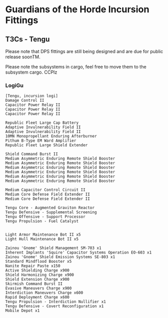 # Guardians of the Horde Incursion Fittings

## T3Cs - Tengu

Please note that DPS fittings are still being designed and are due for public release soonTM.

Please note the subsystems in cargo, feel free to move them to the subsystem cargo. CCPlz

### LogiGu

```
[Tengu, incursion logi]
Damage Control II
Capacitor Power Relay II
Capacitor Power Relay II
Capacitor Power Relay II

Republic Fleet Large Cap Battery
Adaptive Invulnerability Field II
Adaptive Invulnerability Field II
10MN Monopropellant Enduring Afterburner
Pithum B-Type EM Ward Amplifier
Republic Fleet Large Shield Extender

Shield Command Burst II
Medium Asymmetric Enduring Remote Shield Booster
Medium Asymmetric Enduring Remote Shield Booster
Medium Asymmetric Enduring Remote Shield Booster
Medium Asymmetric Enduring Remote Shield Booster
Medium Asymmetric Enduring Remote Shield Booster
Medium Asymmetric Enduring Remote Shield Booster

Medium Capacitor Control Circuit II
Medium Core Defense Field Extender II
Medium Core Defense Field Extender II

Tengu Core - Augmented Graviton Reactor
Tengu Defensive - Supplemental Screening
Tengu Offensive - Support Processor
Tengu Propulsion - Fuel Catalyst


Light Armor Maintenance Bot II x5
Light Hull Maintenance Bot II x5

Zainou 'Gnome' Shield Management SM-703 x1
Inherent Implants 'Squire' Capacitor Systems Operation EO-603 x1
Zainou 'Gnome' Shield Emission Systems SE-803 x1
Standard Mindflood Booster x5
Nanite Repair Paste x150
Active Shielding Charge x900
Shield Harmonizing Charge x900
Shield Extension Charge x900
Skirmish Command Burst II
Evasive Maneuvers Charge x900
Interdiction Maneuvers Charge x600
Rapid Deployment Charge x600
Tengu Propulsion - Interdiction Nullifier x1
Tengu Defensive - Covert Reconfiguration x1
Mobile Depot x1
```
